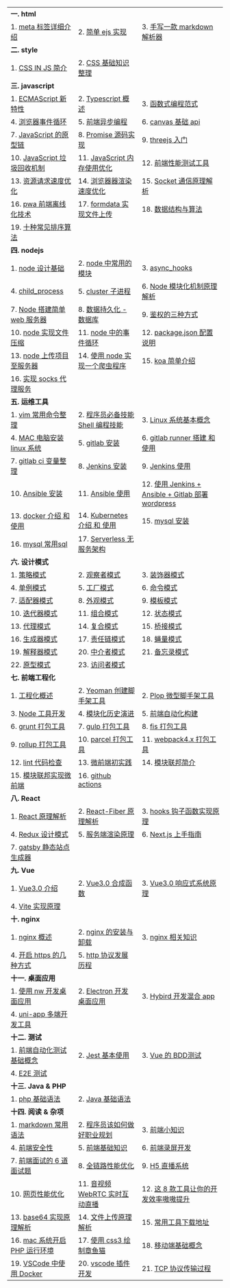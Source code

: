 
| | | |
| :-- | :-- | :-- |
| **一. html** | | |
| 1. [meta 标签详细介绍](/html/meta标签介绍.md) | 2. [简单 ejs 实现](/html/简单ejs实现.md) | 3. [手写一款 markdown 解析器](/html/手写一款markdown解析器.md) |
| **二. style** | | |
| 1. [CSS IN JS 简介](/style/cssinjs简介.md) | 2. [CSS 基础知识整理](/style/css基础知识整理.md) | |
| **三. javascript** | | |
| 1. [ECMAScript 新特性](/javascript/ECMAScript新特性.md) | 2. [Typescript 概述](/javascript/typescript概述.md) | 3. [函数式编程范式](/javascript/函数式编程范式.md) |
| 4. [浏览器事件循环](/javascript/浏览器事件循环.md) | 5. [前端异步编程](/javascript/前端异步编程.md) | 6. [canvas 基础 api](/javascript/canvas基础api.md) |
| 7. [JavaScript 的原型链](/javascript/JavaScript的原型链.md) | 8. [Promise 源码实现](/javascript/promise源码实现.md) | 9. [threejs 入门](/javascript/threejs入门.md) |
| 10. [JavaScript 垃圾回收机制](/javascript/JavaScript垃圾回收机制.md) | 11. [JavaScript 内存使用优化](/javascript/JavaScript内存使用优化.md) | 12. [前端性能测试工具](/javascript/前端性能测试工具.md) |
| 13. [资源请求速度优化](/javascript/资源请求速度优化.md) | 14. [浏览器器渲染速度优化](/javascript/浏览器器渲染速度优化.md) | 15. [Socket 通信原理解析](/javascript/Socket通信原理解析.md) |
| 16. [pwa 前端离线化技术](/javascript/pwa前端离线化技术.md) | 17. [formdata 实现文件上传](/javascript/formdata实现文件上传.md) | 18. [数据结构与算法](/javascript/数据结构与算法.md) |
| 19. [十种常见排序算法](/javascript/十种常见排序算法.md) |||
| **四. nodejs** | | |
| 1. [node 设计基础](/node/node设计基础.md) | 2. [node 中常用的模块](/node/node中常用的模块.md) | 3. [async_hooks](/node/async_hooks.md) |
| 4. [child_process](/node/child_process.md) | 5. [cluster 子进程](/node/cluster子进程.md) | 6. [Node 模块化机制原理解析](/node/node模块化机制原理解析.md) |
| 7. [Node 搭建简单 web 服务器](/node/Node搭建简单web服务器.md) | 8. [数据持久化 - 数据库](/node/数据持久化-数据库.md) | 9. [鉴权的三种方式](/node/鉴权的三种方式.md) |
| 10. [node 实现文件压缩](/node/node实现文件压缩.md) | 11. [node 中的事件循环](/node/node中的事件循环.md) | 12. [package.json 配置说明](/node/packagejson配置说明.md) |
| 13. [node 上传项目至服务器](/node/node上传项目至服务器.md) | 14. [使用 node 实现一个爬虫程序](/node/使用node实现一个爬虫程序.md) | 15. [koa 简单介绍](/node/koa简单介绍.md) |
| 16. [实现 socks 代理服务](/node/实现socks代理服务.md) |  |  |
| **五. 运维工具** | | |
| 1. [vim 常用命令整理](/tool/vim常用命令整理.md) | 2. [程序员必备技能 Shell 编程技能](/tool/程序员必备技能Shell编程技能.md) | 3. [Linux 系统基本概念](/tool/linux系统基本概念.md) |
| 4. [MAC 电脑安装 linux 系统](/tool/MAC电脑安装linux系统.md) | 5. [gitlab 安装](/tool/gitlab安装.md) | 6. [gitlab runner 搭建 和 使用](/tool/gitlab-runner搭建和使用.md) |
| 7. [gitlab ci 变量整理](/tool/gitlabci变量概述.md) | 8. [Jenkins 安装](/tool/Jenkins安装.md) | 9. [Jenkins 使用](/tool/Jenkins使用.md) |
| 10. [Ansible 安装](/tool/Ansible安装.md) | 11. [Ansible 使用](/tool/Ansible使用.md) | 12. [使用 Jenkins + Ansible + Gitlab 部署 wordpress](/tool/部署wordpress.md) |
| 13. [docker 介绍 和 使用](/tool/docker介绍和使用.md) | 14. [Kubernetes 介绍 和 使用](/tool/Kubernetes介绍和使用.md) | 15. [mysql 安装](/tool/mysql安装.md) |
| 16. [mysql 常用sql](/tool/mysql常用sql.md) | 17. [Serverless 无服务架构](/tool/serverless无服务架构.md) |  |
| **六. 设计模式** | | |
| 1. [策略模式](/design/策略模式.md) | 2. [观察者模式](/design/观察者模式.md) | 3. [装饰器模式](/design/装饰器模式.md) |
| 4. [单例模式](/design/单例模式.md) | 5. [工厂模式](/design/工厂模式.md) | 6. [命令模式](/design/命令模式.md) |
| 7. [适配器模式](/design/适配器模式.md) | 8. [外观模式](/design/外观模式.md) | 9. [模板模式](/design/模板模式.md) |
| 10. [迭代器模式](/design/迭代器模式.md) | 11. [组合模式](/design/组合模式.md) | 12. [状态模式](/design/状态模式.md) |
| 13. [代理模式](/design/代理模式.md) | 14. [复合模式](/design/复合模式.md) | 15. [桥接模式](/design/桥接模式.md) |
| 16. [生成器模式](/design/生成器模式.md) | 17. [责任链模式](/design/责任链模式.md) | 18. [蝇量模式](/design/蝇量模式.md) |
| 19. [解释器模式](/design/解释器模式.md) | 20. [中介者模式](/design/中介者模式.md) | 21. [备忘录模式](/design/备忘录模式.md) |
| 22. [原型模式](/design/原型模式.md) | 23. [访问者模式](/design/访问者模式.md) |  |
| **七. 前端工程化** | | |
| 1. [工程化概述](/engineering/工程化概述.md) | 2. [Yeoman 创建脚手架工具](/engineering/yeoman创建脚手架工具.md) | 2. [Plop 微型脚手架工具](/engineering/plop微型脚手架工具.md) |
| 3. [Node 工具开发](/engineering/node工具开发.md) | 4. [模块化历史演进](/engineering/模块化历史演进.md) | 5. [前端自动化构建](/engineering/前端自动化构建.md) |
| 6. [grunt 打包工具](/engineering/grunt打包工具.md) | 7. [gulp 打包工具](/engineering/gulp打包工具.md) | 8. [fis 打包工具](/engineering/fis打包工具.md) |
| 9. [rollup 打包工具](/engineering/rollup打包工具.md) | 10. [parcel 打包工具](/engineering/parcel打包工具.md) | 11. [webpack4.x 打包工具](/engineering/webpack4x打包工具.md) |
| 12. [lint 代码检查](/engineering/lint代码检查.md) | 13. [微前端初实践](/engineering/微前端初实践.md) | 14. [模块联邦简介](/engineering/模块联邦简介.md) |
| 15. [模块联邦实现微前端](/engineering/模块联邦实现微前端.md) | 16. [github actions](/engineering/github-actions.md) |  |
| **八. React** | | |
| 1. [React 原理解析](/react/React原理解析.md) | 2. [React-Fiber 原理解析](/react/fiber原理解析.md) | 3. [hooks 钩子函数实现原理](/react/hooks钩子函数实现原理.md) |
| 4. [Redux 设计模式](/react/Redux设计模式.md) | 5. [服务端渲染原理](/react/服务端渲染原理.md) | 6. [Next.js 上手指南](/react/nextjs.md) |
| 7. [gatsby 静态站点生成器](/react/gatsby.md) |  |  |
| **九. Vue** | | |
| 1. [Vue3.0 介绍](/vue/vue3介绍.md) | 2. [Vue3.0 合成函数](/vue/vue3合成函数.md) | 3. [Vue3.0 响应式系统原理](/vue/vue3响应式原理.md) |
| 4. [Vite 实现原理](/vue/vite实现原理.md) |  |  |
| **十. nginx** | | |
| 1. [nginx 概述](/nginx/nginx概述.md) | 2. [nginx 的安装与卸载](/nginx/nginx的安装与卸载.md) | 3. [nginx 相关知识](/nginx/nginx相关知识.md) |
| 4. [开启 https 的几种方式](/nginx/开启https的几种方式.md) | 5. [http 协议发展历程](/nginx/http协议发展历程.md) |  |
| **十一. 桌面应用** | | |
| 1. [使用 nw 开发桌面应用](/native/使用nw开发桌面应用.md) | 2. [Electron 开发桌面应用](/native/Electron开发桌面应用.md) | 3. [Hybird 开发混合 app](/native/Hybird开发混合app.md) |
| 4. [uni-app 多端开发工具](/native/uni-app多端开发工具.md) |  |  |
| **十二. 测试** | | |
| 1. [前端自动化测试基础概念](/test/前端自动化测试基础概念.md) | 2. [Jest 基本使用](/test/Jest基本使用.md) | 3. [Vue 的 BDD测试](/test/vue的bdd测试.md) |
| 4. [E2E 测试](/test/E2E测试.md) |  |  |
| **十三. Java & PHP** | | |
| 1. [php 基础语法](/php-java/php基础语法.md) | 2. [Java 基础语法](/php-java/java基础语法.md) |  |
| **十四. 阅读 & 杂项** | | |
| 1. [markdown 常用语法](/read/markdown.md) | 2. [程序员该如何做好职业规划](/read/我的职业规划.md) | 3. [前端小知识](/read/前端小知识.md) |
| 4. [前端安全性](/read/前端安全性.md) | 5. [前端基础知识](/read/前端基础知识.md) | 6. [前端录屏开发](/read/前端录屏开发.md) |
| 7. [前端面试的 6 道面试题](/read/前端面试的6道面试题.md) | 8. [全链路性能优化](/read/全链路性能优化.md) | 9. [H5 直播系统](/read/H5直播系统.md) |
| 10. [网页性能优化](/read/网页性能优化.md) | 11. [音视频 WebRTC 实时互动直播](/read/音视频WebRTC实时互动直播.md) | 12. [这 8 款工具让你的开发效率嗷嗷提升](/read/这8款工具让你的开发效率嗷嗷提升.md) |
| 13. [base64 实现原理解析](/read/base64实现原理解析.md) | 14. [文件上传原理解析](/read/文件上传原理解析.md) | 15. [常用工具下载地址](/read/常用工具下载地址.md) |
| 16. [mac 系统开启 PHP 运行环境](/read/mac系统开启PHP运行环境.md) | 17. [使用 css3 绘制章鱼猫](/read/使用css3绘制章鱼猫.md) | 18. [移动端基础概念](/read/移动端基础概念.md) |
| 19. [VSCode 中使用 Docker](/read/在VSCode中使用Docker.md) | 20. [vscode 插件开发](/read/vscode插件开发.md) | 21. [TCP 协议传输过程](/read/tcp协议传输过程.md) |
